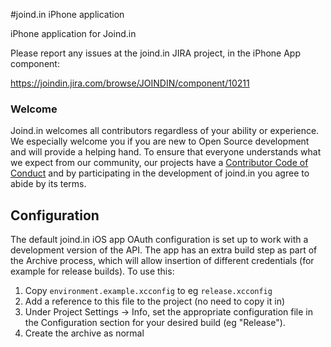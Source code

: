 #joind.in iPhone application

iPhone application for Joind.in

Please report any issues at the joind.in JIRA project, in the iPhone App component:

https://joindin.jira.com/browse/JOINDIN/component/10211


### Welcome

Joind.in welcomes all contributors regardless of your ability or experience. We especially welcome
you if you are new to Open Source development and will provide a helping hand. To ensure that
everyone understands what we expect from our community, our projects have a [Contributor Code of
Conduct](CODE_OF_CONDUCT.md) and by participating in the development of joind.in you agree to abide
by its terms.

## Configuration

The default joind.in iOS app OAuth configuration is set up to work with a development version of the API. The app has an extra build step as part of the Archive process, which will allow insertion of different credentials (for example for release builds). To use this:

1. Copy `environment.example.xcconfig` to eg `release.xcconfig`
2. Add a reference to this file to the project (no need to copy it in)
3. Under Project Settings -> Info, set the appropriate configuration file in the Configuration section for your desired build (eg "Release").
4. Create the archive as normal

